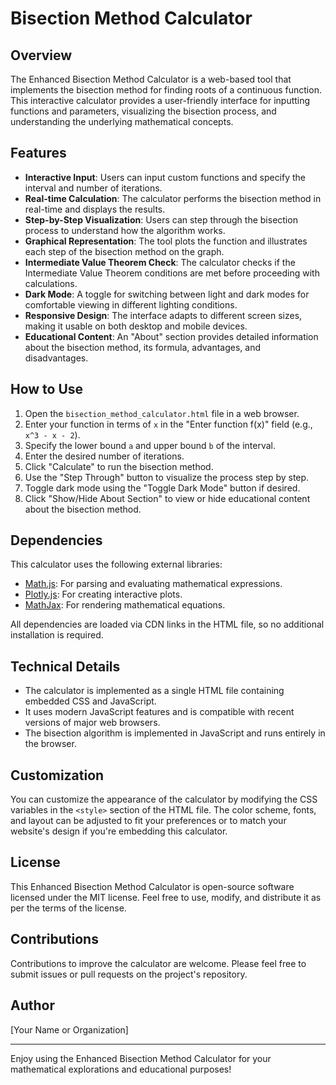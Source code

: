 # Bisection Method Calculator

## Overview

The Enhanced Bisection Method Calculator is a web-based tool that implements the bisection method for finding roots of a continuous function. This interactive calculator provides a user-friendly interface for inputting functions and parameters, visualizing the bisection process, and understanding the underlying mathematical concepts.

## Features

- **Interactive Input**: Users can input custom functions and specify the interval and number of iterations.
- **Real-time Calculation**: The calculator performs the bisection method in real-time and displays the results.
- **Step-by-Step Visualization**: Users can step through the bisection process to understand how the algorithm works.
- **Graphical Representation**: The tool plots the function and illustrates each step of the bisection method on the graph.
- **Intermediate Value Theorem Check**: The calculator checks if the Intermediate Value Theorem conditions are met before proceeding with calculations.
- **Dark Mode**: A toggle for switching between light and dark modes for comfortable viewing in different lighting conditions.
- **Responsive Design**: The interface adapts to different screen sizes, making it usable on both desktop and mobile devices.
- **Educational Content**: An "About" section provides detailed information about the bisection method, its formula, advantages, and disadvantages.

## How to Use

1. Open the `bisection_method_calculator.html` file in a web browser.
2. Enter your function in terms of `x` in the "Enter function f(x)" field (e.g., `x^3 - x - 2`).
3. Specify the lower bound `a` and upper bound `b` of the interval.
4. Enter the desired number of iterations.
5. Click "Calculate" to run the bisection method.
6. Use the "Step Through" button to visualize the process step by step.
7. Toggle dark mode using the "Toggle Dark Mode" button if desired.
8. Click "Show/Hide About Section" to view or hide educational content about the bisection method.

## Dependencies

This calculator uses the following external libraries:

- [Math.js](https://mathjs.org/): For parsing and evaluating mathematical expressions.
- [Plotly.js](https://plotly.com/javascript/): For creating interactive plots.
- [MathJax](https://www.mathjax.org/): For rendering mathematical equations.

All dependencies are loaded via CDN links in the HTML file, so no additional installation is required.

## Technical Details

- The calculator is implemented as a single HTML file containing embedded CSS and JavaScript.
- It uses modern JavaScript features and is compatible with recent versions of major web browsers.
- The bisection algorithm is implemented in JavaScript and runs entirely in the browser.

## Customization

You can customize the appearance of the calculator by modifying the CSS variables in the `<style>` section of the HTML file. The color scheme, fonts, and layout can be adjusted to fit your preferences or to match your website's design if you're embedding this calculator.

## License

This Enhanced Bisection Method Calculator is open-source software licensed under the MIT license. Feel free to use, modify, and distribute it as per the terms of the license.

## Contributions

Contributions to improve the calculator are welcome. Please feel free to submit issues or pull requests on the project's repository.

## Author

[Your Name or Organization]

---

Enjoy using the Enhanced Bisection Method Calculator for your mathematical explorations and educational purposes!
